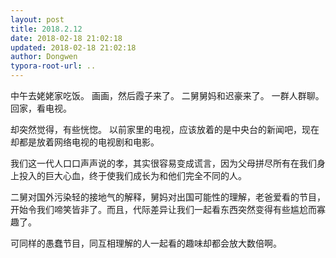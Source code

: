 ```yaml
---
layout: post
title: 2018.2.12
date: 2018-02-18 21:02:18
updated: 2018-02-18 21:02:18
author: Dongwen
typora-root-url: ..
---
```




中午去姥姥家吃饭。
画画，然后霞子来了。
二舅舅妈和迟豪来了。
一群人群聊。
回家，看电视。

却突然觉得，有些恍惚。
以前家里的电视，应该放着的是中央台的新闻吧，现在却都是放着网络电视的电视剧和电影。

我们这一代人口口声声说的孝，其实很容易变成谎言，因为父母拼尽所有在我们身上投入的巨大心血，终于使我们成长为和他们完全不同的人。

二舅对国外污染轻的接地气的解释，舅妈对出国可能性的理解，老爸爱看的节目，开始令我们啼笑皆非了。而且，代际差异让我们一起看东西突然变得有些尴尬而寡趣了。

可同样的愚蠢节目，同互相理解的人一起看的趣味却都会放大数倍啊。